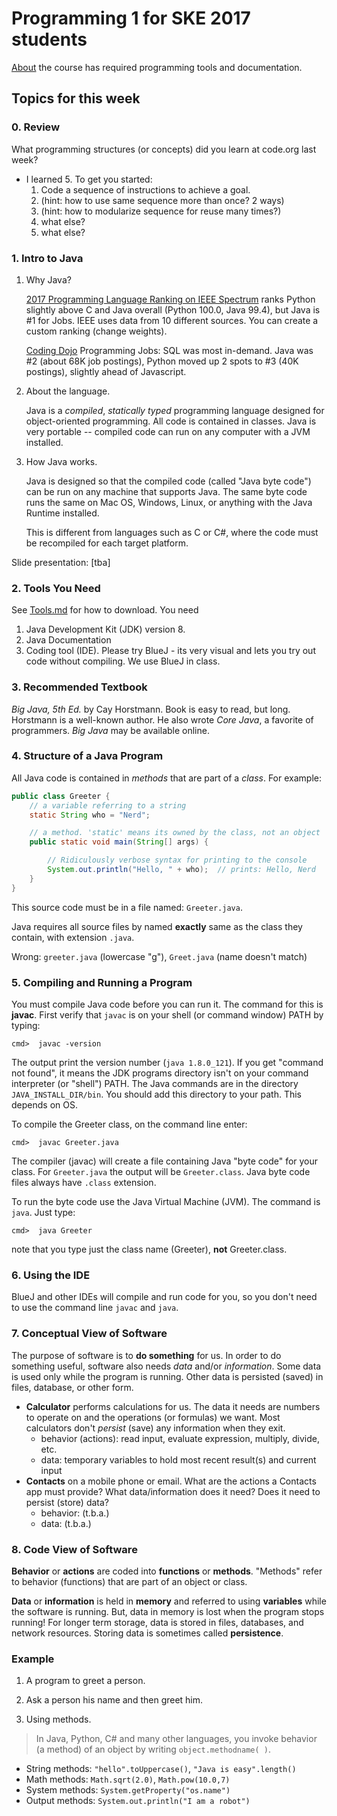 # Programming 1 for SKE 2017 students

[About](About.md) the course has required programming tools and documentation.

## Topics for this week

### 0. Review

What programming structures (or concepts) did you learn at code.org last week?

* I learned 5.  To get you started:
    1. Code a sequence of instructions to achieve a goal.
    2. (hint: how to use same sequence more than once? 2 ways)
    3. (hint: how to modularize sequence for reuse many times?)
    4. what else?
    5. what else?


### 1. Intro to Java
1. Why Java?

    [2017 Programming Language Ranking on IEEE Spectrum](http://spectrum.ieee.org/computing/software/top-programming-languages-2017-focus-on-jobs) ranks Python slightly above C and Java overall (Python 100.0, Java 99.4), but Java is #1 for Jobs.  IEEE uses data from 10 different sources.  You can create a custom ranking (change weights).

    [Coding Dojo](http://www.codingdojo.com/blog/9-most-in-demand-programming-languages-of-2017/) Programming Jobs: SQL was most in-demand. Java was #2 (about 68K job postings), Python moved up 2 spots to #3 (40K postings), slightly ahead of Javascript.

2. About the language.

    Java is a *compiled*, *statically typed* programming language designed for object-oriented programming.  All code is contained in classes.  Java is very portable -- compiled code can run on any computer with a JVM installed.

3. How Java works.

    Java is designed so that the compiled code (called "Java byte code")
can be run on any machine that supports Java.  The same byte code
runs the same on Mac OS, Windows, Linux, or anything with the Java
Runtime installed.

    This is different from languages such as C or C#, 
where the code must be recompiled for each target platform.

Slide presentation: [tba]

### 2. Tools You Need

See [Tools.md](Tools.md) for how to download. You need

1. Java Development Kit (JDK) version 8.
2. Java Documentation  
3. Coding tool (IDE). Please try BlueJ - its very visual and lets you try out code without compiling. We use BlueJ in class.

### 3. Recommended Textbook

*Big Java, 5th Ed.* by Cay Horstmann.  Book is easy to read, but long.  Horstmann is a well-known author.  He also wrote *Core Java*, a favorite of programmers. *Big Java* may be available online.

### 4. Structure of a Java Program

All Java code is contained in *methods* that are part of a *class*.
For example:
```java
public class Greeter {
    // a variable referring to a string
    static String who = "Nerd";

    // a method. 'static' means its owned by the class, not an object
    public static void main(String[] args) {

        // Ridiculously verbose syntax for printing to the console
        System.out.println("Hello, " + who);  // prints: Hello, Nerd
    }
}
```

This source code must be in a file named: `Greeter.java`.

Java requires all source files by named **exactly** same as the class they contain, with extension `.java`.

Wrong: `greeter.java` (lowercase "g"), `Greet.java` (name doesn't match)

### 5. Compiling and Running a Program

You must compile Java code before you can run it. The command for this is **javac**. First verify that `javac` is on your shell (or command window) PATH by typing:
```
cmd>  javac -version
```
The output print the version number (`java 1.8.0_121`).
If you get "command not found", it means the JDK programs directory isn't on your command interpreter (or "shell") PATH.  The Java commands are in the directory `JAVA_INSTALL_DIR/bin`.  You should add this directory to your path. This depends on OS.

To compile the Greeter class, on the command line enter:
```
cmd>  javac Greeter.java
```

The compiler (javac) will create a file containing Java "byte code" for your class. For `Greeter.java` the output will be `Greeter.class`.  Java byte code files always have `.class` extension.

To run the byte code use the Java Virtual Machine (JVM).  The command is `java`.  Just type:
```
cmd>  java Greeter
```
note that you type just the class name (Greeter), **not** Greeter.class.

### 6. Using the IDE

BlueJ and other IDEs will compile and run code for you, so you don't need to use the command line `javac` and `java`.

### 7. Conceptual View of Software

The purpose of software is to **do something** for us.  In order to do something useful, software also needs *data* and/or *information*.  Some data is used only while the program is running. Other data is persisted (saved) in files, database, or other form.

* **Calculator** performs calculations for us. The data it needs are numbers to operate on and the operations (or formulas) we want.  Most calculators don't *persist* (save) any information when they exit.
    * behavior (actions): read input, evaluate expression, multiply, divide, etc.
    * data: temporary variables to hold most recent result(s) and current input
* **Contacts** on a mobile phone or email.  What are the actions a Contacts app must provide?  What data/information does it need?  Does it need to persist (store) data?
    * behavior: (t.b.a.)
    * data: (t.b.a.)
    
### 8. Code View of Software

**Behavior** or **actions** are coded into **functions** or **methods**.  "Methods" refer to behavior (functions) that are part of an object or class.

**Data** or **information** is held in **memory** and referred to using **variables** while the software is running.  But, data in memory is lost when the program stops running! For longer term storage, data is stored in files, databases, and network resources.  Storing data is sometimes called **persistence**.

### Example

1. A program to greet a person.

2. Ask a person his name and then greet him.

3. Using methods.

> In Java, Python, C# and many other languages, you invoke behavior (a method)
> of an object by writing `object.methodname( )`.

   * String methods: `"hello".toUppercase()`, `"Java is easy".length()`
   * Math methods:   `Math.sqrt(2.0)`, `Math.pow(10.0,7)`
   * System methods: `System.getProperty("os.name")`
   * Output methods: `System.out.println("I am a robot")`
